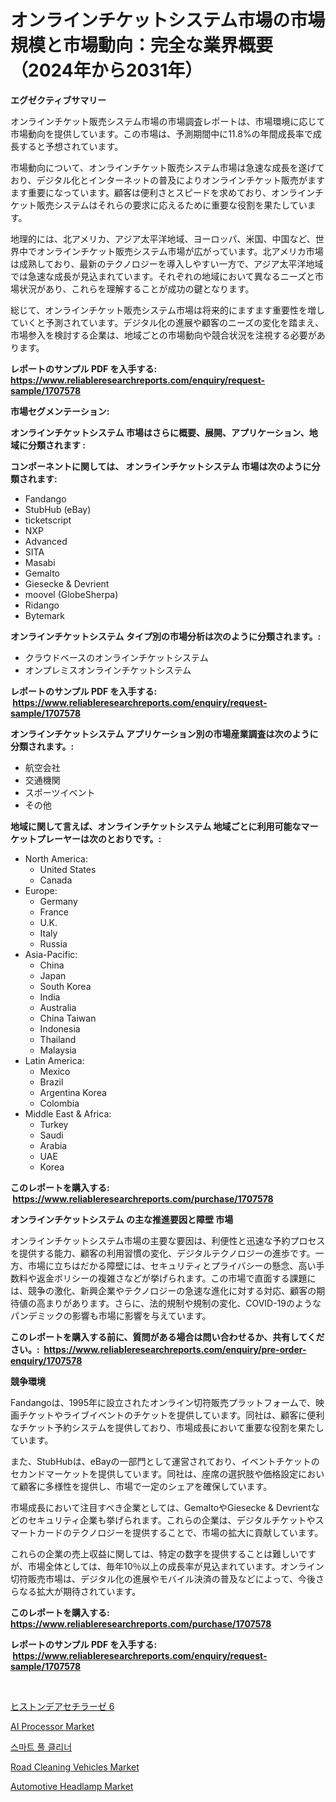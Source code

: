 <p><h1>オンラインチケットシステム市場の市場規模と市場動向：完全な業界概要（2024年から2031年）</h1></p><p><strong>エグゼクティブサマリー</strong></p>
<p><p>オンラインチケット販売システム市場の市場調査レポートは、市場環境に応じて市場動向を提供しています。この市場は、予測期間中に11.8%の年間成長率で成長すると予想されています。 </p><p>市場動向について、オンラインチケット販売システム市場は急速な成長を遂げており、デジタル化とインターネットの普及によりオンラインチケット販売がますます重要になっています。顧客は便利さとスピードを求めており、オンラインチケット販売システムはそれらの要求に応えるために重要な役割を果たしています。</p><p>地理的には、北アメリカ、アジア太平洋地域、ヨーロッパ、米国、中国など、世界中でオンラインチケット販売システム市場が広がっています。北アメリカ市場は成熟しており、最新のテクノロジーを導入しやすい一方で、アジア太平洋地域では急速な成長が見込まれています。それぞれの地域において異なるニーズと市場状況があり、これらを理解することが成功の鍵となります。</p><p>総じて、オンラインチケット販売システム市場は将来的にますます重要性を増していくと予測されています。デジタル化の進展や顧客のニーズの変化を踏まえ、市場参入を検討する企業は、地域ごとの市場動向や競合状況を注視する必要があります。</p></p>
<p><strong>レポートのサンプル PDF を入手する: <a href="https://www.reliableresearchreports.com/enquiry/request-sample/1707578">https://www.reliableresearchreports.com/enquiry/request-sample/1707578</a></strong></p>
<p><strong>市場セグメンテーション:</strong></p>
<p><strong> オンラインチケットシステム 市場はさらに概要、展開、アプリケーション、地域に分類されます :</strong></p>
<p><strong>コンポーネントに関しては、 オンラインチケットシステム 市場は次のように分類されます: &nbsp;</strong></p>
<p><ul><li>Fandango</li><li>StubHub (eBay)</li><li>ticketscript</li><li>NXP</li><li>Advanced</li><li>SITA</li><li>Masabi</li><li>Gemalto</li><li>Giesecke & Devrient</li><li>moovel (GlobeSherpa)</li><li>Ridango</li><li>Bytemark</li></ul></p>
<p><strong> オンラインチケットシステム タイプ別の市場分析は次のように分類されます。:</strong></p>
<p><ul><li>クラウドベースのオンラインチケットシステム</li><li>オンプレミスオンラインチケットシステム</li></ul></p>
<p><strong>レポートのサンプル PDF を入手する: &nbsp;<a href="https://www.reliableresearchreports.com/enquiry/request-sample/1707578">https://www.reliableresearchreports.com/enquiry/request-sample/1707578</a></strong></p>
<p><strong> オンラインチケットシステム アプリケーション別の市場産業調査は次のように分類されます。:</strong></p>
<p><ul><li>航空会社</li><li>交通機関</li><li>スポーツイベント</li><li>その他</li></ul></p>
<p><strong>地域に関して言えば、オンラインチケットシステム 地域ごとに利用可能なマーケットプレーヤーは次のとおりです。:</strong></p>
<p><ul>
    <li>
        North America:
        <ul>
            <li>United States</li>
            <li>Canada</li>
        </ul>
    </li>
    <li>
        Europe:
        <ul>
            <li>Germany</li>
            <li>France</li>
            <li>U.K.</li>
            <li>Italy</li>
            <li>Russia</li>
        </ul>
    </li>
    <li>
        Asia-Pacific:
        <ul>
            <li>China</li>
            <li>Japan</li>
            <li>South Korea</li>
            <li>India</li>
            <li>Australia</li>
            <li>China Taiwan</li>
            <li>Indonesia</li>
            <li>Thailand</li>
            <li>Malaysia</li>
        </ul>
    </li>
    <li>
        Latin America:
        <ul>
            <li>Mexico</li>
            <li>Brazil</li>
            <li>Argentina Korea</li>
            <li>Colombia</li>
        </ul>
    </li>
    <li>
        Middle East & Africa:
        <ul>
            <li>Turkey</li>
            <li>Saudi</li>
            <li>Arabia</li>
            <li>UAE</li>
            <li>Korea</li>
        </ul>
    </li>
    </ul></p>
<p><strong>このレポートを購入する: &nbsp;<a href="https://www.reliableresearchreports.com/purchase/1707578">https://www.reliableresearchreports.com/purchase/1707578</a></strong></p>
<p><strong>オンラインチケットシステム の主な推進要因と障壁 市場</strong></p>
<p><p>オンラインチケットシステム市場の主要な要因は、利便性と迅速な予約プロセスを提供する能力、顧客の利用習慣の変化、デジタルテクノロジーの進歩です。一方、市場に立ちはだかる障壁には、セキュリティとプライバシーの懸念、高い手数料や返金ポリシーの複雑さなどが挙げられます。この市場で直面する課題には、競争の激化、新興企業やテクノロジーの急速な進化に対する対応、顧客の期待値の高まりがあります。さらに、法的規制や規制の変化、COVID-19のようなパンデミックの影響も市場に影響を与えています。</p></p>
<p><strong>このレポートを購入する前に、質問がある場合は問い合わせるか、共有してください。:&nbsp; <a href="https://www.reliableresearchreports.com/enquiry/pre-order-enquiry/1707578">https://www.reliableresearchreports.com/enquiry/pre-order-enquiry/1707578</a></strong></p>
<p><strong>競争環境</strong></p>
<p><p>Fandangoは、1995年に設立されたオンライン切符販売プラットフォームで、映画チケットやライブイベントのチケットを提供しています。同社は、顧客に便利なチケット予約システムを提供しており、市場成長において重要な役割を果たしています。</p><p>また、StubHubは、eBayの一部門として運営されており、イベントチケットのセカンドマーケットを提供しています。同社は、座席の選択肢や価格設定において顧客に多様性を提供し、市場で一定のシェアを確保しています。</p><p>市場成長において注目すべき企業としては、GemaltoやGiesecke & Devrientなどのセキュリティ企業も挙げられます。これらの企業は、デジタルチケットやスマートカードのテクノロジーを提供することで、市場の拡大に貢献しています。</p><p>これらの企業の売上収益に関しては、特定の数字を提供することは難しいですが、市場全体としては、毎年10％以上の成長率が見込まれています。オンライン切符販売市場は、デジタル化の進展やモバイル決済の普及などによって、今後さらなる拡大が期待されています。</p></p>
<p><strong>このレポートを購入する: &nbsp; <a href="https://www.reliableresearchreports.com/purchase/1707578">https://www.reliableresearchreports.com/purchase/1707578</a></strong></p>
<p><strong>レポートのサンプル PDF を入手する: &nbsp;<a href="https://www.reliableresearchreports.com/enquiry/request-sample/1707578">https://www.reliableresearchreports.com/enquiry/request-sample/1707578</a></strong><strong></strong></p>
<p>&nbsp;</p>
<p><p><a href="https://github.com/mohamedbakry57/Market-Research-Report-List-3/blob/main/417269111225.md">ヒストンデアセチラーゼ 6</a></p><p><a href="https://github.com/arionmp/Market-Research-Report-List-2/blob/main/ai-processor-market.md">AI Processor Market</a></p><p><a href="https://github.com/KellyLyncyh543964/Market-Research-Report-List-1/blob/main/503481810182.md">스마트 풀 클리너</a></p><p><a href="https://issuu.com/reportprime-2/docs/road-cleaning-vehicles-market-size-2030.pptx">Road Cleaning Vehicles Market</a></p><p><a href="https://issuu.com/reportprime-2/docs/automotive-headlamp-market-size-2030.pptx">Automotive Headlamp Market</a></p></p>